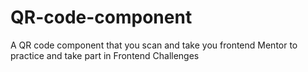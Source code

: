 # QR-code-component
A QR code component that you scan and take you frontend Mentor to practice and take part in Frontend Challenges
